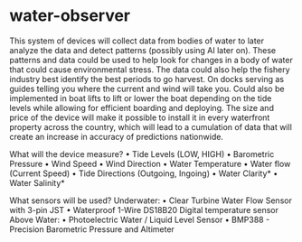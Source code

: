 # water-observer
This system of devices will collect data from bodies of water to later analyze the data and detect patterns (possibly using AI later on). These patterns and data could be used to help look for changes in a body of water that could cause environmental stress. The data could also help the fishery industry best identify the best periods to go harvest. On docks serving as guides telling you where the current and wind will take you. Could also be implemented in boat lifts to lift or lower the boat depending on the tide levels while allowing for efficient boarding and deploying. The size and price of the device will make it possible to install it in every waterfront property across the country, which will lead to a cumulation of data that will create an increase in accuracy of predictions nationwide.   

What will the device measure? 
  •	Tide Levels (LOW, HIGH)
  •	Barometric Pressure
  •	Wind Speed
  •	Wind Direction
  •	Water Temperature
  •	Water flow (Current Speed)
  •	Tide Directions (Outgoing, Ingoing)
  •	Water Clarity*
  •	Water Salinity*

What sensors will be used?
  Underwater:
    •	Clear Turbine Water Flow Sensor with 3-pin JST
    •	Waterproof 1-Wire DS18B20 Digital temperature sensor
  Above Water:
    •	Photoelectric Water / Liquid Level Sensor
    •	BMP388 - Precision Barometric Pressure and Altimeter
  	


